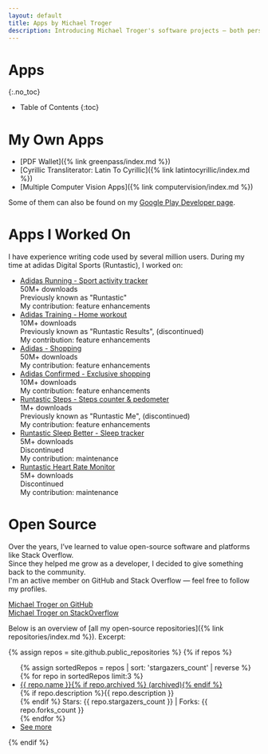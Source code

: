 ```yaml
---
layout: default
title: Apps by Michael Troger
description: Introducing Michael Troger's software projects — both personal and professional.
---
```

# Apps
{:.no_toc}

* Table of Contents
{:toc}

# My Own Apps
* [PDF Wallet]({% link greenpass/index.md %})
* [Cyrillic Transliterator: Latin To Cyrillic]({% link latintocyrillic/index.md %})
* [Multiple Computer Vision Apps]({% link computervision/index.md %})

Some of them can also be found on my [Google Play Developer page](https://play.google.com/store/apps/developer?id=Michael+Troger).

# Apps I Worked On
I have experience writing code used by several million users. During my time at adidas Digital Sports (Runtastic), I worked on:
* [Adidas Running - Sport activity tracker](https://play.google.com/store/apps/details?id=com.runtastic.android)\
  50M+ downloads\
  Previously known as "Runtastic"\
  My contribution: feature enhancements
* [Adidas Training - Home workout](https://web.archive.org/web/20231020104742/http://play.google.com/store/apps/details?id=com.runtastic.android.results.lite)\
  10M+ downloads\
  Previously known as "Runtastic Results", (discontinued)\
  My contribution: feature enhancements
* [Adidas - Shopping](https://play.google.com/store/apps/details?id=com.adidas.app)\
  50M+ downloads\
  My contribution: feature enhancements
* [Adidas Confirmed - Exclusive shopping](https://play.google.com/store/apps/details?id=com.adidas.confirmed.app)\
  10M+ downloads\
  My contribution: feature enhancements
* [Runtastic Steps - Steps counter & pedometer](https://web.archive.org/web/20190418173635/https://play.google.com/store/apps/details?id=com.runtastic.android.me.lite)\
  1M+ downloads\
  Previously known as "Runtastic Me", (discontinued)\
  My contribution: feature enhancements
* [Runtastic Sleep Better - Sleep tracker](https://web.archive.org/web/20240102165257/https://play.google.com/store/apps/details?id=com.runtastic.android.sleepbetter.lite)\
  5M+ downloads\
  Discontinued\
  My contribution: maintenance
* [Runtastic Heart Rate Monitor](https://web.archive.org/web/20171226114912/https://play.google.com/store/apps/details?id=com.runtastic.android.heartrate.lite)\
  5M+ downloads\
  Discontinued\
  My contribution: maintenance

# Open Source
Over the years, I’ve learned to value open-source software and platforms like Stack Overflow.  
Since they helped me grow as a developer, I decided to give something back to the community.  
I'm an active member on GitHub and Stack Overflow — feel free to follow my profiles.

[Michael Troger on GitHub](https://github.com/michaeltroger)\
[Michael Troger on StackOverflow](https://stackoverflow.com/users/5155371/michael-troger)

Below is an overview of [all my open-source repositories]({% link repositories/index.md %}). Excerpt:

{% assign repos = site.github.public_repositories %}
{% if repos %}
<ul>
  {% assign sortedRepos = repos | sort: 'stargazers_count' | reverse %}
  {% for repo in sortedRepos limit:3 %}
    <li>
       <a href="{{ repo.html_url }}">{{ repo.name }}{% if repo.archived %} (archived){% endif %}</a><br>
        {% if repo.description %}{{ repo.description }}<br>{% endif %}  
        Stars: {{ repo.stargazers_count }} | Forks: {{ repo.forks_count }}
    </li>
  {% endfor %}
    <li><a href="{% link repositories/index.md %}">See more</a></li>
</ul>
{% endif %}
